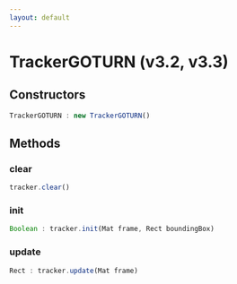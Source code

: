 ```yaml
---
layout: default
---
```


# TrackerGOTURN (v3.2, v3.3)

<a name="constructors"></a>

## Constructors
``` javascript
TrackerGOTURN : new TrackerGOTURN()
```

## Methods

<a name="clear"></a>

### clear
``` javascript
tracker.clear()
```

<a name="init"></a>

### init
``` javascript
Boolean : tracker.init(Mat frame, Rect boundingBox)
```

<a name="update"></a>

### update
``` javascript
Rect : tracker.update(Mat frame)
```